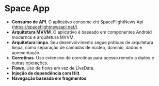 # Space App

- **Consumo de API**. O aplicativo consome eht SpaceFlightNews Api (https://spaceflightnewsapi.net/).
- **Arquitetura MVVM**. O aplicativo é baseado em componentes Android modernos e arquitetura MVVM.
- **Arquitetura limpa**. Seu desenvolvimento segue práticas de arquitetura limpa, como separação de camadas de núcleo, domínio, dados e apresentação.
- **Corrotinas**. Uso extensivo de corrotinas para acesso remoto a dados e outras operações.
- **Flows**. Uso de flows em vez de LiveData.
- **Injeção de dependência com Hilt**.
- **Navegação baseada em fragmentos**.
